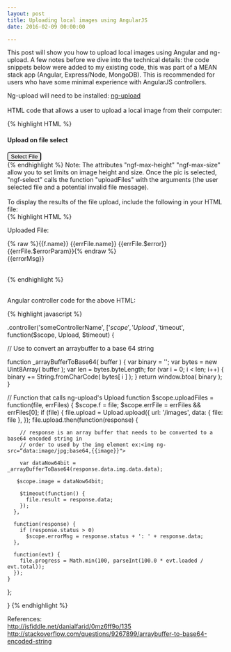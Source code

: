 ```yaml
---
layout: post
title: Uploading local images using AngularJS
date: 2016-02-09 00:00:00

---
```


This post will show you how to upload local images using Angular and ng-upload. A few notes before we dive into the technical details: the code snippets below were added to my existing code, this was part of a MEAN stack app (Angular, Express/Node, MongoDB).
This is recommended for users who have some minimal experience with AngularJS controllers.

Ng-upload will need to be installed: <a href="https://www.npmjs.com/package/ng-upload">ng-upload</a>
<br>
<br>
HTML code that allows a user to upload a local image from their computer:  

{% highlight HTML %}

  <h4>Upload on file select</h4>
  <div>
     <button type="file" ngf-select="uploadFiles($file, $invalidFiles)"
        accept="image/*" style="color:black; border-radius: 5px;" ngf-max-height="10000" ngf-max-size="20MB">
        Select File
    </button>
  </div>
{% endhighlight %}
Note: The attributes "ngf-max-height" "ngf-max-size" allow you to set limits on image height and size. Once the pic is selected, "ngf-select" calls the function "uploadFiles" with the arguments (the user selected file and a potential invalid file message).

<br>
<br>
To display the results of the file upload, include the following in your HTML file:
<br>
{% highlight HTML %}

 Uploaded File:
  <div style="font:smaller">{% raw %}{{f.name}} {{errFile.name}} {{errFile.$error}} {{errFile.$errorParam}}{% endraw %}
    <span class="progress" ng-show="f.progress >= 0">
      <div style="width:{% raw %}{{f.progress}}{% endraw %}%"
      ng-bind="f.progress + '%'"></div>
    </span>
  </div>
  {{errorMsg}}<br><br>

  <!-- Display the the image returned from the server -->
  <img ng-src="data:image/jpg;base64,{% raw %}{{image}}{% endraw %}">
  <br>

{% endhighlight %}

<br>
Angular controller code for the above HTML:


{% highlight javascript %}


.controller('someControllerName', ['$scope', 'Upload', '$timeout', function($scope, Upload, $timeout) {

// Use to convert an arraybuffer to a base 64 string 

function _arrayBufferToBase64( buffer ) {
    var binary = '';
    var bytes = new Uint8Array( buffer );
    var len = bytes.byteLength;
    for (var i = 0; i < len; i++) {
        binary += String.fromCharCode( bytes[ i ] );
    }
  return window.btoa( binary );
}

// Function that calls ng-upload's Upload function
$scope.uploadFiles = function(file, errFiles) {
  $scope.f = file;
  $scope.errFile = errFiles && errFiles[0];
   if (file) {
      file.upload = Upload.upload({
        url: '/images',
        data: { file: file },
      });
     file.upload.then(function(response) {
  
        // response is an array buffer that needs to be converted to a base64 encoded string in
        // order to used by the img element ex:<img ng-src=“data:image/jpg;base64,{{image}}">

        var dataNow64bit = _arrayBufferToBase64(response.data.img.data.data);

       $scope.image = dataNow64bit;

        $timeout(function() {
          file.result = response.data;
        });
      },
  
      function(response) {
        if (response.status > 0)
          $scope.errorMsg = response.status + ': ' + response.data;
      },
  
      function(evt) {
        file.progress = Math.min(100, parseInt(100.0 * evt.loaded / evt.total));
      });
    }
  };

}
{% endhighlight %}
   

References: 
<br>
<a href="http://jsfiddle.net/danialfarid/0mz6ff9o/135/">http://jsfiddle.net/danialfarid/0mz6ff9o/135</a>
<br>
<a href="http://stackoverflow.com/questions/9267899/arraybuffer-to-base64-encoded-string">http://stackoverflow.com/questions/9267899/arraybuffer-to-base64-encoded-string</a>
